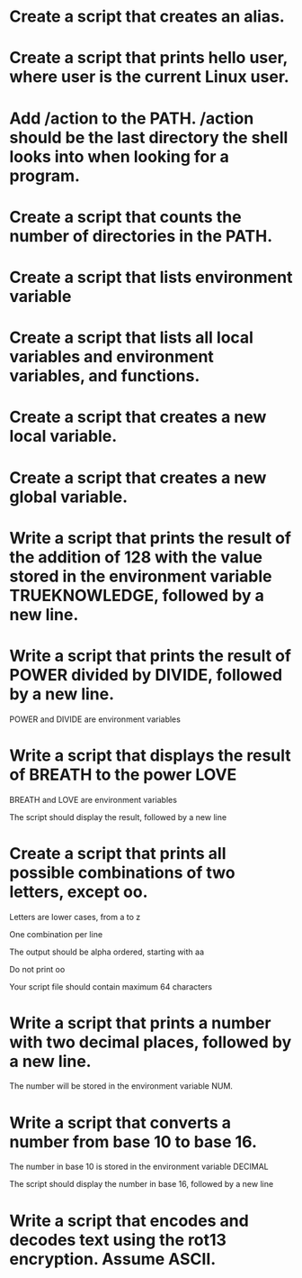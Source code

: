 # Create a script that creates an alias.
# Create a script that prints hello user, where user is the current Linux user.
# Add /action to the PATH. /action should be the last directory the shell looks into when looking for a program.
# Create a script that counts the number of directories in the PATH.
# Create a script that lists environment variable
# Create a script that lists all local variables and environment variables, and functions.
# Create a script that creates a new local variable.
# Create a script that creates a new global variable.
# Write a script that prints the result of the addition of 128 with the value stored in the environment variable TRUEKNOWLEDGE, followed by a new line.
# Write a script that prints the result of POWER divided by DIVIDE, followed by a new line.



POWER and DIVIDE are environment variables
# Write a script that displays the result of BREATH to the power LOVE



BREATH and LOVE are environment variables

The script should display the result, followed by a new line
# Create a script that prints all possible combinations of two letters, except oo.



Letters are lower cases, from a to z

One combination per line

The output should be alpha ordered, starting with aa

Do not print oo

Your script file should contain maximum 64 characters
# Write a script that prints a number with two decimal places, followed by a new line.



The number will be stored in the environment variable NUM.
# Write a script that converts a number from base 10 to base 16.



The number in base 10 is stored in the environment variable DECIMAL

The script should display the number in base 16, followed by a new line
# Write a script that encodes and decodes text using the rot13 encryption. Assume ASCII.

